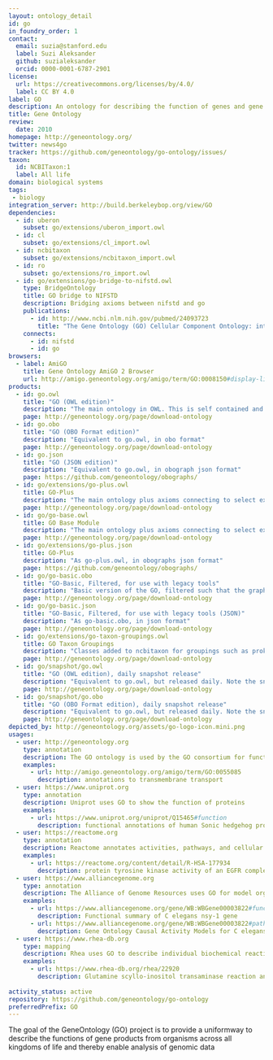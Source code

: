 ```yaml
---
layout: ontology_detail
id: go
in_foundry_order: 1
contact:
  email: suzia@stanford.edu
  label: Suzi Aleksander
  github: suzialeksander
  orcid: 0000-0001-6787-2901
license:
  url: https://creativecommons.org/licenses/by/4.0/
  label: CC BY 4.0
label: GO
description: An ontology for describing the function of genes and gene products
title: Gene Ontology
review:
  date: 2010
homepage: http://geneontology.org/
twitter: news4go
tracker: https://github.com/geneontology/go-ontology/issues/
taxon:
  id: NCBITaxon:1
  label: All life
domain: biological systems
tags:
 - biology
integration_server: http://build.berkeleybop.org/view/GO
dependencies:
  - id: uberon
    subset: go/extensions/uberon_import.owl
  - id: cl
    subset: go/extensions/cl_import.owl
  - id: ncbitaxon
    subset: go/extensions/ncbitaxon_import.owl
  - id: ro
    subset: go/extensions/ro_import.owl
  - id: go/extensions/go-bridge-to-nifstd.owl
    type: BridgeOntology
    title: GO bridge to NIFSTD
    description: Bridging axioms between nifstd and go
    publications:
      - id: http://www.ncbi.nlm.nih.gov/pubmed/24093723
        title: "The Gene Ontology (GO) Cellular Component Ontology: integration with SAO (Subcellular Anatomy Ontology) and other recent developments."
    connects:
      - id: nifstd
      - id: go
browsers:
  - label: AmiGO
    title: Gene Ontology AmiGO 2 Browser
    url: http://amigo.geneontology.org/amigo/term/GO:0008150#display-lineage-tab
products:
  - id: go.owl
    title: "GO (OWL edition)"
    description: "The main ontology in OWL. This is self contained and does not have connections to other OBO ontologies"
    page: http://geneontology.org/page/download-ontology
  - id: go.obo
    title: "GO (OBO Format edition)"
    description: "Equivalent to go.owl, in obo format"
    page: http://geneontology.org/page/download-ontology
  - id: go.json
    title: "GO (JSON edition)"
    description: "Equivalent to go.owl, in obograph json format"
    page: https://github.com/geneontology/obographs/
  - id: go/extensions/go-plus.owl
    title: GO-Plus
    description: "The main ontology plus axioms connecting to select external ontologies, with subsets of those ontologies"
    page: http://geneontology.org/page/download-ontology
  - id: go/go-base.owl
    title: GO Base Module
    description: "The main ontology plus axioms connecting to select external ontologies, excluding the external ontologies themselves"
    page: http://geneontology.org/page/download-ontology
  - id: go/extensions/go-plus.json
    title: GO-Plus
    description: "As go-plus.owl, in obographs json format"
    page: https://github.com/geneontology/obographs/
  - id: go/go-basic.obo
    title: "GO-Basic, Filtered, for use with legacy tools"
    description: "Basic version of the GO, filtered such that the graph is guaranteed to be acyclic and annotations can be propagated up the graph. The relations included are is a, part of, regulates, negatively regulates and positively regulates. This version excludes relationships that cross the 3 GO hierarchies."
    page: http://geneontology.org/page/download-ontology
  - id: go/go-basic.json
    title: "GO-Basic, Filtered, for use with legacy tools (JSON)"
    description: "As go-basic.obo, in json format"
    page: http://geneontology.org/page/download-ontology
  - id: go/extensions/go-taxon-groupings.owl
    title: GO Taxon Groupings
    description: "Classes added to ncbitaxon for groupings such as prokaryotes"
    page: http://geneontology.org/page/download-ontology
  - id: go/snapshot/go.owl
    title: "GO (OWL edition), daily snapshot release"
    description: "Equivalent to go.owl, but released daily. Note the snapshot release is not archived."
    page: http://geneontology.org/page/download-ontology
  - id: go/snapshot/go.obo
    title: "GO (OBO Format edition), daily snapshot release"
    description: "Equivalent to go.owl, but released daily. Note the snapshot release is not archived."
    page: http://geneontology.org/page/download-ontology
depicted_by: http://geneontology.org/assets/go-logo-icon.mini.png
usages:
  - user: http://geneontology.org
    type: annotation
    description: The GO ontology is used by the GO consortium for functional annotation of genes
    examples:
      - url: http://amigo.geneontology.org/amigo/term/GO:0055085
        description: annotations to transmembrane transport
  - user: https://www.uniprot.org
    type: annotation
    description: Uniprot uses GO to show the function of proteins
    examples:
      - url: https://www.uniprot.org/uniprot/Q15465#function
        description: functional annotations of human Sonic hedgehog protein
  - user: https://reactome.org
    type: annotation
    description: Reactome annotates activities, pathways, and cellular localization using GO
    examples:
      - url: https://reactome.org/content/detail/R-HSA-177934
        description: protein tyrosine kinase activity of an EGFR complex
  - user: https://www.alliancegenome.org
    type: annotation
    description: The Alliance of Genome Resources uses GO for model organism gene function annotation
    examples:
      - url: https://www.alliancegenome.org/gene/WB:WBGene00003822#function---go-annotations
        description: Functional summary of C elegans nsy-1 gene
      - url: https://www.alliancegenome.org/gene/WB:WBGene00003822#pathways
        description: Gene Ontology Causal Activity Models for C elegans nsy-1 gene
  - user: https://www.rhea-db.org
    type: mapping
    description: Rhea uses GO to describe individual biochemical reactions
    examples:
      - url: https://www.rhea-db.org/rhea/22920
        description: Glutamine scyllo-inositol transaminase reaction and associated GO term
      
activity_status: active
repository: https://github.com/geneontology/go-ontology
preferredPrefix: GO
---
```


The goal of the GeneOntology (GO) project is to provide a uniformway to describe the functions of gene products from organisms across all kingdoms of life and thereby enable analysis of genomic data
